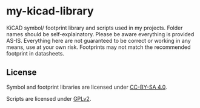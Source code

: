 # my-kicad-library

KiCAD symbol/ footprint library and scripts used in my projects. Folder names should be self-explainatory. Please be aware everything is provided AS-IS. Everything here are not guaranteed to be correct or working in any means, use at your own risk. Footprints may not match the recommended footprint in datasheets.

## License

Symbol and footprint libraries are licensed under [CC-BY-SA 4.0](http://creativecommons.org/licenses/by-sa/4.0/).

Scripts are licensed under [GPLv2](https://www.gnu.org/licenses/old-licenses/gpl-2.0.en.html).
